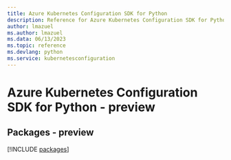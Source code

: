 ```yaml
---
title: Azure Kubernetes Configuration SDK for Python
description: Reference for Azure Kubernetes Configuration SDK for Python
author: lmazuel
ms.author: lmazuel
ms.data: 06/13/2023
ms.topic: reference
ms.devlang: python
ms.service: kubernetesconfiguration
---
```

# Azure Kubernetes Configuration SDK for Python - preview
## Packages - preview
[!INCLUDE [packages](kubernetes-configuration-index.md)]